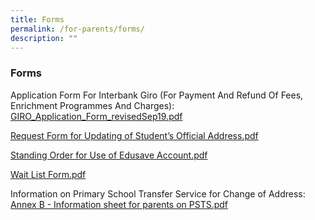 ```yaml
---
title: Forms
permalink: /for-parents/forms/
description: ""
---
```

### Forms

Application Form For Interbank Giro (For Payment And Refund Of Fees, Enrichment Programmes And Charges):  
[GIRO\_Application\_Form\_revisedSep19.pdf](/files/fpf1.pdf)

[Request Form for Updating of Student’s Official Address.pdf](/files/fpf2.pdf)
  
[Standing Order for Use of Edusave Account.pdf](/files/fpf3.pdf)  
  
[Wait List Form.pdf](/files/fpf4.pdf) 

Information on Primary School Transfer Service for Change of Address:   
[Annex B - Information sheet for parents on PSTS.pdf](/files/fpf5.pdf)